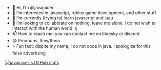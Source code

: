 - 👋 Hi, I’m @javajuicer
- 👀 I’m interested in javascript, roblox game development, and other stuff
- 🌱 I’m currently (trying to) learn javascript and luau
- 💞️ I’m looking to collaborate on nothing. leave me alone. i do not wish to interact with the human world. /j
- 📫 How to reach me: you can contact me on bluesky or discord
- 😄 Pronouns: they/them
- ⚡ Fun fact: dispite my name, i do not code in java. i apologize for this false advertising.

[![javajuicer's GitHub stats](https://github-readme-stats.vercel.app/api?username=javajuicer)](https://github.com/anuraghazra/github-readme-stats)
